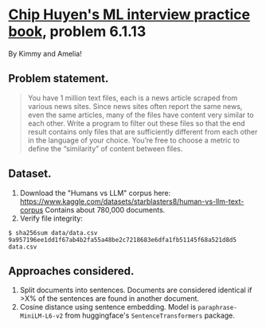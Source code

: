 # [Chip Huyen's ML interview practice book](https://huyenchip.com/ml-interviews-book/), problem 6.1.13

By Kimmy and Amelia!

## Problem statement.
> You have 1 million text files, each is a news article scraped from various news sites. Since news sites often report the same news, even the same articles, many of the files have content very similar to each other. Write a program to filter out these files so that the end result contains only files that are sufficiently different from each other in the language of your choice. You’re free to choose a metric to define the “similarity” of content between files.

## Dataset.
1. Download the "Humans vs LLM" corpus here: https://www.kaggle.com/datasets/starblasters8/human-vs-llm-text-corpus Contains about 780,000 documents.
2. Verify file integrity:
```
$ sha256sum data/data.csv
9a957196ee1dd1f67ab4b2fa55a48be2c7218683e6dfa1fb51145f68a521d8d5  data.csv
```

## Approaches considered.
1. Split documents into sentences. Documents are considered identical if >X% of the sentences are found in another document.
2. Cosine distance using sentence embedding. Model is `paraphrase-MiniLM-L6-v2` from huggingface's `SentenceTransformers` package.